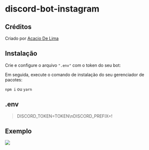 # discord-bot-instagram

## Créditos

Criado por [Acacio De Lima](https://twitter.com/limadeacacio)

## Instalação

Crie e configure o arquivo ```".env"``` com o token do seu bot:

Em seguida, execute o comando de instalação do seu gerenciador de pacotes:

```npm i``` ou ```yarn```

## .env
> DISCORD_TOKEN=TOKEN\nDISCORD_PREFIX=!

## Exemplo

![](https://i.imgur.com/5IHyF3p.png)
